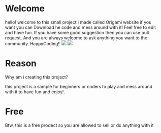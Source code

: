 # Welcome 

hello! welcome to this small project i made called Origami website if you want you can Download he code and mess around with it!
Feel free to edit and have fun. If you have some good suggestion then you can use pull request. And you are always welcome to ask anything you want to the community.
HappyCoding!!
![](https://img.shields.io/badge/Projects-1232-green.svg) ![](https://img.shields.io/badge/Updated-February%2015,%202021-lightgrey.svg)

# Reason

Why am i creating this project?

this project is a sample for beginners or coders to play and mess around with it to have fun and enjoy!.

# Free
Btw, this is a free prodect so you are allowed to sell or do anything with it 
     
